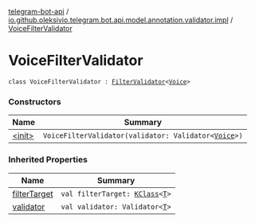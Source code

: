 [telegram-bot-api](../../index.md) / [io.github.oleksivio.telegram.bot.api.model.annotation.validator.impl](../index.md) / [VoiceFilterValidator](./index.md)

# VoiceFilterValidator

`class VoiceFilterValidator : `[`FilterValidator`](../../io.github.oleksivio.telegram.bot.api.model.annotation.validator/-filter-validator/index.md)`<`[`Voice`](../../io.github.oleksivio.telegram.bot.api.model.objects.std.files/-voice/index.md)`>`

### Constructors

| Name | Summary |
|---|---|
| [&lt;init&gt;](-init-.md) | `VoiceFilterValidator(validator: Validator<`[`Voice`](../../io.github.oleksivio.telegram.bot.api.model.objects.std.files/-voice/index.md)`>)` |

### Inherited Properties

| Name | Summary |
|---|---|
| [filterTarget](../../io.github.oleksivio.telegram.bot.api.model.annotation.validator/-filter-validator/filter-target.md) | `val filterTarget: `[`KClass`](https://kotlinlang.org/api/latest/jvm/stdlib/kotlin.reflect/-k-class/index.html)`<`[`T`](../../io.github.oleksivio.telegram.bot.api.model.annotation.validator/-filter-validator/index.md#T)`>` |
| [validator](../../io.github.oleksivio.telegram.bot.api.model.annotation.validator/-filter-validator/validator.md) | `val validator: Validator<`[`T`](../../io.github.oleksivio.telegram.bot.api.model.annotation.validator/-filter-validator/index.md#T)`>` |
